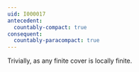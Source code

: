```yaml
---
uid: I000017
antecedent:
  countably-compact: true
consequent:
  countably-paracompact: true
---
```

Trivially, as any finite cover is locally finite.

